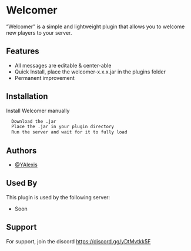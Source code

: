 
# Welcomer

“Welcomer” is a simple and lightweight plugin that allows you to welcome new players to your server.


## Features

- All messages are editable & center-able
- Quick Install, place the welcomer-x.x.x.jar in the plugins folder
- Permanent improvement


## Installation

Install Welcomer manually

```bash
  Download the .jar
  Place the .jar in your plugin directory
  Run the server and wait for it to fully load

```
    
## Authors

- [@YAlexis](https://github.com/DEV-Velris)


## Used By

This plugin is used by the following server:

- Soon


## Support

For support, join the discord https://discord.gg/yDtMvtkk5F

